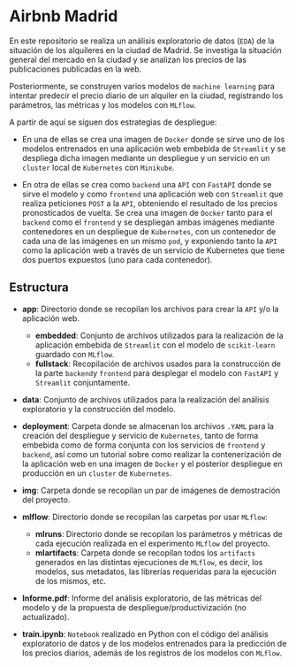 # Airbnb Madrid

En este repositorio se realiza un análisis exploratorio de datos (`EDA`) de la situación de los alquileres en la ciudad de Madrid. Se investiga la situación general del mercado en la ciudad y se analizan los precios de las publicaciones publicadas en la web. 

Posteriormente, se construyen varios modelos de `machine learning` para intentar predecir el precio diario de un alquiler en la ciudad, registrando los parámetros, las métricas y los modelos con `MLflow`.

A partir de aquí se siguen dos estrategias de despliegue:
- En una de ellas se crea una imagen de `Docker` donde se sirve uno de los modelos entrenados en una aplicación web embebida de `Streamlit` y se despliega dicha imagen mediante un despliegue y un servicio en un `cluster` local de `Kubernetes` con `Minikube`.


- En otra de ellas se crea como `backend` una `API` con `FastAPI` donde se sirve el modelo y como `frontend` una aplicación web con `Streamlit` que realiza peticiones `POST` a la `API`, obteniendo el resultado de los precios pronosticados de vuelta. Se crea una imagen de `Docker` tanto para el `backend` como el `frontend` y se despliegan ambas imágenes mediante contenedores en un despliegue de `Kubernetes`, con un contenedor de cada una de las imágenes en un mismo `pod`, y exponiendo tanto la `API` como la aplicación web a través de un servicio de Kubernetes que tiene dos puertos expuestos (uno para cada contenedor).


## Estructura

- **app**: Directorio donde se recopilan los archivos para crear la `API` y/o la aplicación web.
    - **embedded**: Conjunto de archivos utilizados para la realización de la aplicación embebida de `Streamlit` con el modelo de `scikit-learn` guardado con `MLflow`.
    - **fullstack**: Recopilación de archivos usados para la construcción de la parte `backend`y `frontend` para desplegar el modelo con `FastAPI` y `Streamlit` conjuntamente.


- **data**: Conjunto de archivos utilizados para la realización del análisis exploratorio y la construcción del modelo.


- **deployment**: Carpeta donde se almacenan los archivos `.YAML` para la creación del despliegue y servicio de `Kubernetes`, tanto de forma embebida como de forma conjunta con los servicios de `frontend` y `backend`, así como un tutorial sobre como realizar la contenerización de la aplicación web en una imagen de `Docker` y el posterior despliegue en producción en un `cluster` de `Kubernetes`.


- **img**: Carpeta donde se recopilan un par de imágenes de demostración del proyecto.


- **mlflow**: Directorio donde se recopilan las carpetas por usar `MLflow`: 
	- **mlruns**: Directorio donde se recopilan los parámetros y métricas de cada ejecución realizada en el experimento `MLflow` del proyecto. 
	- **mlartifacts**: Carpeta donde se recopilan todos los `artifacts` generados en las distintas ejecuciones de `MLflow`, es decir, los modelos, sus metadatos, las librerías requeridas para la ejecución de los mismos, etc.


- **Informe.pdf**: Informe del análisis exploratorio, de las métricas del modelo y de la propuesta de despliegue/productivización (no actualizado).


- **train.ipynb**: `Notebook` realizado en Python con el código del análisis exploratorio de datos y de los modelos entrenados para la predicción de los precios diarios, además de los registros de los modelos con `MLflow`.